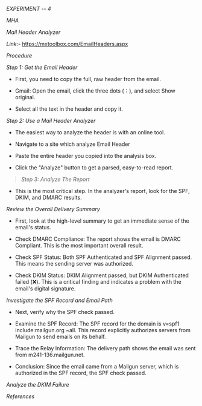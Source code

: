 *EXPERIMENT -- 4*

*MHA*

*Mail Header Analyzer*

*Link:-* <https://mxtoolbox.com/EmailHeaders.aspx>

*Procedure*

*Step 1: Get the Email Header*

-   First, you need to copy the full, raw header from the email.

-   Gmail: Open the email, click the three dots (⋮), and select Show
    original.

-   Select all the text in the header and copy it.

*Step 2: Use a Mail Header Analyzer*

-   The easiest way to analyze the header is with an online tool.

-   Navigate to a site which analyze Email Header

-   Paste the entire header you copied into the analysis box.

-   Click the \"Analyze\" button to get a parsed, easy-to-read report.

> *Step 3: Analyze The Report*

-   This is the most critical step. In the analyzer\'s report, look for
    the SPF, DKIM, and DMARC results.

*Review the Overall Delivery Summary*

-   First, look at the high-level summary to get an immediate sense of
    the email\'s status.

-   Check DMARC Compliance: The report shows the email is DMARC
    Compliant. This is the most important overall result.

-   Check SPF Status: Both SPF Authenticated and SPF Alignment passed.
    This means the sending server was authorized.

-   Check DKIM Status: DKIM Alignment passed, but DKIM Authenticated
    failed (❌). This is a critical finding and indicates a problem with
    the email\'s digital signature.

*Investigate the SPF Record and Email Path*

-   Next, verify why the SPF check passed.

-   Examine the SPF Record: The SPF record for the domain is v=spf1
    include:mailgun.org \~all. This record explicitly authorizes servers
    from Mailgun to send emails on its behalf.

-   Trace the Relay Information: The delivery path shows the email was
    sent from m241-136.mailgun.net.

-   Conclusion: Since the email came from a Mailgun server, which is
    authorized in the SPF record, the SPF check passed.

*Analyze the DKIM Failure*

*References*
